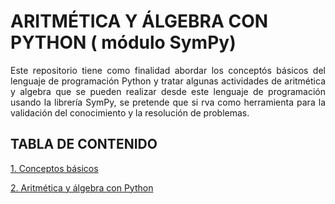 # ARITMÉTICA Y ÁLGEBRA CON PYTHON ( módulo SymPy)
<p style="text-align: justify;">Este repositorio tiene como finalidad abordar los concept&oacute;s b&aacute;sicos del lenguaje de programación Python y tratar algunas actividades de aritmética y algebra que se pueden realizar desde este lenguaje de programaci&oacute;n  usando la librer&iacute;a SymPy, se pretende que si
rva como herramienta para la validaci&oacute;n del conocimiento y la resoluci&oacute;n de problemas.</p>

## TABLA DE CONTENIDO

[1. Conceptos básicos](https://colab.research.google.com/drive/150GswgIWOvxxtdC1OUASE-SruenmFRUm#scrollTo=Wu9BDBPMTguh)

[2. Aritmética y álgebra con Python](https://colab.research.google.com/drive/1N9CGVl3JL0_Se0iO6tP_rOovPZcFm2aZ)





